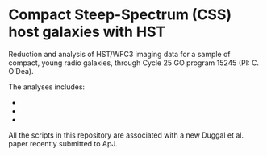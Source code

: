# Compact Steep-Spectrum (CSS) host galaxies with HST 

Reduction and analysis of HST/WFC3 imaging data for a sample of compact, young radio galaxies, through Cycle 25 GO program 15245 (PI: C. O’Dea).

The analyses includes:

-
-
-

All the scripts in this repository are associated with a new Duggal et al. paper recently submitted to ApJ.
